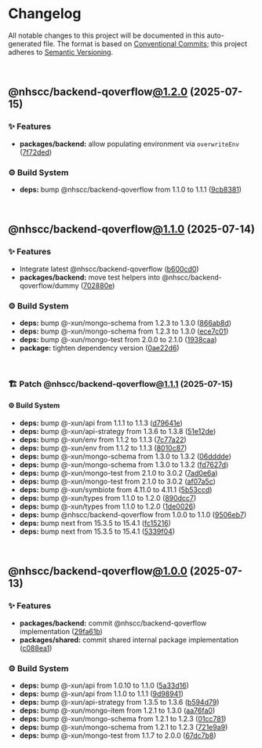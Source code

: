 # Changelog

All notable changes to this project will be documented in this auto-generated
file. The format is based on [Conventional Commits][1];
this project adheres to [Semantic Versioning][2].

<br />

## @nhscc/backend-qoverflow[@1.2.0][3] (2025-07-15)

### ✨ Features

- **packages/backend:** allow populating environment via `overwriteEnv` ([7f72ded][4])

### ⚙️ Build System

- **deps:** bump @nhscc/backend-qoverflow from 1.1.0 to 1.1.1 ([9cb8381][5])

<br />

## @nhscc/backend-qoverflow[@1.1.0][6] (2025-07-14)

### ✨ Features

- Integrate latest @nhscc/backend-qoverflow ([b600cd0][7])
- **packages/backend:** move test helpers into @nhscc/backend-qoverflow/dummy ([702880e][8])

### ⚙️ Build System

- **deps:** bump @-xun/mongo-schema from 1.2.3 to 1.3.0 ([866ab8d][9])
- **deps:** bump @-xun/mongo-schema from 1.2.3 to 1.3.0 ([ece7c01][10])
- **deps:** bump @-xun/mongo-test from 2.0.0 to 2.1.0 ([1938caa][11])
- **package:** tighten dependency version ([0ae22d6][12])

<br />

### 🏗️ Patch @nhscc/backend-qoverflow[@1.1.1][13] (2025-07-15)

#### ⚙️ Build System

- **deps:** bump @-xun/api from 1.1.1 to 1.1.3 ([d79641e][14])
- **deps:** bump @-xun/api-strategy from 1.3.6 to 1.3.8 ([51e12de][15])
- **deps:** bump @-xun/env from 1.1.2 to 1.1.3 ([7c77a22][16])
- **deps:** bump @-xun/env from 1.1.2 to 1.1.3 ([8010c87][17])
- **deps:** bump @-xun/mongo-schema from 1.3.0 to 1.3.2 ([06dddde][18])
- **deps:** bump @-xun/mongo-schema from 1.3.0 to 1.3.2 ([fd7627d][19])
- **deps:** bump @-xun/mongo-test from 2.1.0 to 3.0.2 ([7ad0e6a][20])
- **deps:** bump @-xun/mongo-test from 2.1.0 to 3.0.2 ([af07a5c][21])
- **deps:** bump @-xun/symbiote from 4.11.0 to 4.11.1 ([5b53ccd][22])
- **deps:** bump @-xun/types from 1.1.0 to 1.2.0 ([890dcc7][23])
- **deps:** bump @-xun/types from 1.1.0 to 1.2.0 ([1de0026][24])
- **deps:** bump @nhscc/backend-qoverflow from 1.0.0 to 1.1.0 ([9506eb7][25])
- **deps:** bump next from 15.3.5 to 15.4.1 ([fc15216][26])
- **deps:** bump next from 15.3.5 to 15.4.1 ([5339f04][27])

<br />

## @nhscc/backend-qoverflow[@1.0.0][28] (2025-07-13)

### ✨ Features

- **packages/backend:** commit @nhscc/backend-qoverflow implementation ([29fa61b][29])
- **packages/shared:** commit shared internal package implementation ([c088ea1][30])

### ⚙️ Build System

- **deps:** bump @-xun/api from 1.0.10 to 1.1.0 ([5a33d16][31])
- **deps:** bump @-xun/api from 1.1.0 to 1.1.1 ([9d98941][32])
- **deps:** bump @-xun/api-strategy from 1.3.5 to 1.3.6 ([b594d79][33])
- **deps:** bump @-xun/mongo-item from 1.2.1 to 1.3.0 ([aa76fa0][34])
- **deps:** bump @-xun/mongo-schema from 1.2.1 to 1.2.3 ([01cc781][35])
- **deps:** bump @-xun/mongo-schema from 1.2.1 to 1.2.3 ([721e9a9][36])
- **deps:** bump @-xun/mongo-test from 1.1.7 to 2.0.0 ([67dc7b8][37])

[1]: https://conventionalcommits.org
[2]: https://semver.org
[3]: https://github.com/nhscc/qoverflow.api.hscc.bdpa.org/compare/@nhscc/backend-qoverflow@1.1.1...@nhscc/backend-qoverflow@1.2.0
[4]: https://github.com/nhscc/qoverflow.api.hscc.bdpa.org/commit/7f72ded3e1b4a649a6466e0d002164176291fadc
[5]: https://github.com/nhscc/qoverflow.api.hscc.bdpa.org/commit/9cb838138629f9b0e0e5ee33cb8f705c1f7fa3c0
[6]: https://github.com/nhscc/qoverflow.api.hscc.bdpa.org/compare/@nhscc/backend-qoverflow@1.0.0...@nhscc/backend-qoverflow@1.1.0
[7]: https://github.com/nhscc/qoverflow.api.hscc.bdpa.org/commit/b600cd01fc9609dd6a706c81dd89abc4754b14c6
[8]: https://github.com/nhscc/qoverflow.api.hscc.bdpa.org/commit/702880ea4250ebcbfa83aaf6d92d579fb8187844
[9]: https://github.com/nhscc/qoverflow.api.hscc.bdpa.org/commit/866ab8d9887bf2b9838f101e66377b8d4e69418b
[10]: https://github.com/nhscc/qoverflow.api.hscc.bdpa.org/commit/ece7c019fd97ac5e3b079a9ccd5ad8a480aaad48
[11]: https://github.com/nhscc/qoverflow.api.hscc.bdpa.org/commit/1938caa8921715c30f68c4a25d9826f26d292f6f
[12]: https://github.com/nhscc/qoverflow.api.hscc.bdpa.org/commit/0ae22d624fd02f95567acd97c7fd46a23f28f6f3
[13]: https://github.com/nhscc/qoverflow.api.hscc.bdpa.org/compare/@nhscc/backend-qoverflow@1.1.0...@nhscc/backend-qoverflow@1.1.1
[14]: https://github.com/nhscc/qoverflow.api.hscc.bdpa.org/commit/d79641eae3d745506eec9ab65ea73ba41e370440
[15]: https://github.com/nhscc/qoverflow.api.hscc.bdpa.org/commit/51e12de6417ec17dafd7e59c6d56dc73aecb3c01
[16]: https://github.com/nhscc/qoverflow.api.hscc.bdpa.org/commit/7c77a22e84d836c9a307419ced75e21c8512ff7f
[17]: https://github.com/nhscc/qoverflow.api.hscc.bdpa.org/commit/8010c877f00dd473da8f52f96d283f996a0caff6
[18]: https://github.com/nhscc/qoverflow.api.hscc.bdpa.org/commit/06ddddee01b0a4634d06d0908d325b0ce0685adb
[19]: https://github.com/nhscc/qoverflow.api.hscc.bdpa.org/commit/fd7627dbd48a441fbc7d4a5e4747c68e6f241d30
[20]: https://github.com/nhscc/qoverflow.api.hscc.bdpa.org/commit/7ad0e6a80163310d0487d37a354dbc0eaddd7629
[21]: https://github.com/nhscc/qoverflow.api.hscc.bdpa.org/commit/af07a5c21debef334349b7e21890919fc3e42e21
[22]: https://github.com/nhscc/qoverflow.api.hscc.bdpa.org/commit/5b53ccdec0dca41c21e211c13869657aa99e3290
[23]: https://github.com/nhscc/qoverflow.api.hscc.bdpa.org/commit/890dcc74c8059ce3d90bf72a1db4121457eebeb7
[24]: https://github.com/nhscc/qoverflow.api.hscc.bdpa.org/commit/1de0026e3d717a38497626ce3e7cf3f5c369e3df
[25]: https://github.com/nhscc/qoverflow.api.hscc.bdpa.org/commit/9506eb77406c49efee46020bdef6bfe15bb89968
[26]: https://github.com/nhscc/qoverflow.api.hscc.bdpa.org/commit/fc15216d3ded186da9bd969e387bb95cdbb73e6f
[27]: https://github.com/nhscc/qoverflow.api.hscc.bdpa.org/commit/5339f047a0af94eb0330b58ab70460d79d516f10
[28]: https://github.com/nhscc/qoverflow.api.hscc.bdpa.org/compare/@nhscc/backend-qoverflow@0.0.0-init...@nhscc/backend-qoverflow@1.0.0
[29]: https://github.com/nhscc/qoverflow.api.hscc.bdpa.org/commit/29fa61bf4a8cc3cf0adb7b969b3eedf06521f00f
[30]: https://github.com/nhscc/qoverflow.api.hscc.bdpa.org/commit/c088ea1726174db286a387c3a1af4c7489ff531f
[31]: https://github.com/nhscc/qoverflow.api.hscc.bdpa.org/commit/5a33d16c621c8f83f0c7d5934f4f4b2159532631
[32]: https://github.com/nhscc/qoverflow.api.hscc.bdpa.org/commit/9d98941469aee8440ddc4edaabb8a92557ddbc1d
[33]: https://github.com/nhscc/qoverflow.api.hscc.bdpa.org/commit/b594d79760393fbdbfa3f90f2bb7e75c6f029260
[34]: https://github.com/nhscc/qoverflow.api.hscc.bdpa.org/commit/aa76fa0425a2e41d63e748e16e51a112e9238d8b
[35]: https://github.com/nhscc/qoverflow.api.hscc.bdpa.org/commit/01cc7819fd4cd49341eaca202ff591d90abd4502
[36]: https://github.com/nhscc/qoverflow.api.hscc.bdpa.org/commit/721e9a905b55ddef58a8ac675764197b02240c3e
[37]: https://github.com/nhscc/qoverflow.api.hscc.bdpa.org/commit/67dc7b8b8740baf541a997a1c2d7c40fb1cc9ac5

